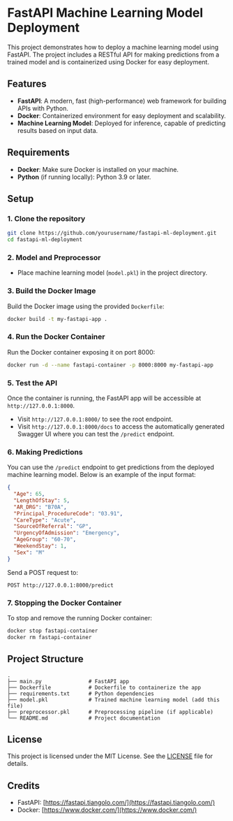 
# FastAPI Machine Learning Model Deployment

This project demonstrates how to deploy a machine learning model using FastAPI. The project includes a RESTful API for making predictions from a trained model and is containerized using Docker for easy deployment.

## Features
- **FastAPI**: A modern, fast (high-performance) web framework for building APIs with Python.
- **Docker**: Containerized environment for easy deployment and scalability.
- **Machine Learning Model**: Deployed for inference, capable of predicting results based on input data.

## Requirements
- **Docker**: Make sure Docker is installed on your machine.
- **Python** (if running locally): Python 3.9 or later.

## Setup

### 1. Clone the repository

```bash
git clone https://github.com/yourusername/fastapi-ml-deployment.git
cd fastapi-ml-deployment
```

### 2. Model and Preprocessor

- Place machine learning model (`model.pkl`) in the project directory.

### 3. Build the Docker Image

Build the Docker image using the provided `Dockerfile`:

```bash
docker build -t my-fastapi-app .
```

### 4. Run the Docker Container

Run the Docker container exposing it on port 8000:

```bash
docker run -d --name fastapi-container -p 8000:8000 my-fastapi-app
```

### 5. Test the API

Once the container is running, the FastAPI app will be accessible at `http://127.0.0.1:8000`.

- Visit `http://127.0.0.1:8000/` to see the root endpoint.
- Visit `http://127.0.0.1:8000/docs` to access the automatically generated Swagger UI where you can test the `/predict` endpoint.

### 6. Making Predictions

You can use the `/predict` endpoint to get predictions from the deployed machine learning model. Below is an example of the input format:

```json
{
  "Age": 65,
  "LengthOfStay": 5,
  "AR_DRG": "B70A",
  "Principal_ProcedureCode": "03.91",
  "CareType": "Acute",
  "SourceOfReferral": "GP",
  "UrgencyOfAdmission": "Emergency",
  "AgeGroup": "60-70",
  "WeekendStay": 1,
  "Sex": "M"
}
```

Send a POST request to:

```
POST http://127.0.0.1:8000/predict
```

### 7. Stopping the Docker Container

To stop and remove the running Docker container:

```bash
docker stop fastapi-container
docker rm fastapi-container
```

## Project Structure

```
.
├── main.py               # FastAPI app
├── Dockerfile            # Dockerfile to containerize the app
├── requirements.txt      # Python dependencies
├── model.pkl             # Trained machine learning model (add this file)
├── preprocessor.pkl      # Preprocessing pipeline (if applicable)
└── README.md             # Project documentation
```

## License

This project is licensed under the MIT License. See the [LICENSE](LICENSE) file for details.

## Credits

- FastAPI: [https://fastapi.tiangolo.com/](https://fastapi.tiangolo.com/)
- Docker: [https://www.docker.com/](https://www.docker.com/)
